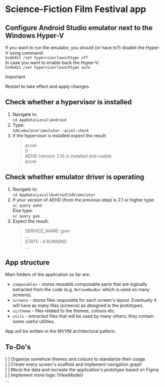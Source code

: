 # Science-Fiction Film Festival app


## Configure Android Studio emulator next to the Windows Hyper-V
If you want to run the emulator, you should (or have to?) disable the Hyper-V using command:  
`bcdedit /set hypervisorlaunchtype off`  
In case you want to enable back the Hyper-V:  
`bcdedit /set hypervisorlaunchtype auto`    
> [!IMPORTANT]
> Restart to take effect and apply changes.


## Check whether a hypervisor is installed
1. Navigate to:  
	`cd AppData\Local\Android`  
2. Type:  
	`Sdk\emulator\emulator -accel-check`  
3. If the hypervisor is installed expect the result:  
	> accel:  
	> 0  
	> AEHD (version 2.0) is installed and usable.  
	> accel  


## Check whether emulator driver is operating
1. Navigate to:  
	`cd AppData\Local\Android\Sdk\emulator`  
2. If your version of AEHD (from the previous step) is 2.1 or higher type:  
	`sc query aehd`  
   Else type:  
	`sc query gvm`
3. Expect the result:  
	> SERVICE_NAME: gvm  
	> ...  
	> STATE			: 4  RUNNING  
	> ...


## App structure
Main folders of the application so far are:  
- `composables` - stores reusable composable parts that are logically extracted from the code (e.g. `BottomNavBar` which is used on many screens).
- `screens` - stores files resposible for each screen's layout. Eventually it will have as many files (screens) as designed in the prototypes.
- `ui/theme` - files related to the themes, colours etc.
- `utils` - extracted files that will be used by many others, they contain some useful utilities.

App will be written in the MVVM architectural pattern.

## To-Do's
[ ] Organize somehow themes and colours to standarize their usage  
[ ] Create every screen's scaffold and implement navigation graph  
[ ] Mock the data and recreate the application's prototype based on Figma  
[ ] Implement more logic (ViewModel)  
...